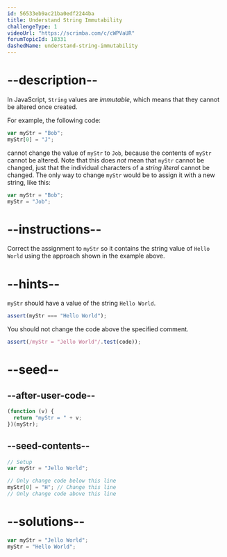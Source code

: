 ```yaml
---
id: 56533eb9ac21ba0edf2244ba
title: Understand String Immutability
challengeType: 1
videoUrl: "https://scrimba.com/c/cWPVaUR"
forumTopicId: 18331
dashedName: understand-string-immutability
---
```


# --description--

In JavaScript, `String` values are <dfn>immutable</dfn>, which means that they cannot be altered once created.

For example, the following code:

```js
var myStr = "Bob";
myStr[0] = "J";
```

cannot change the value of `myStr` to `Job`, because the contents of `myStr` cannot be altered. Note that this does _not_ mean that `myStr` cannot be changed, just that the individual characters of a <dfn>string literal</dfn> cannot be changed. The only way to change `myStr` would be to assign it with a new string, like this:

```js
var myStr = "Bob";
myStr = "Job";
```

# --instructions--

Correct the assignment to `myStr` so it contains the string value of `Hello World` using the approach shown in the example above.

# --hints--

`myStr` should have a value of the string `Hello World`.

```js
assert(myStr === "Hello World");
```

You should not change the code above the specified comment.

```js
assert(/myStr = "Jello World"/.test(code));
```

# --seed--

## --after-user-code--

```js
(function (v) {
  return "myStr = " + v;
})(myStr);
```

## --seed-contents--

```js
// Setup
var myStr = "Jello World";

// Only change code below this line
myStr[0] = "H"; // Change this line
// Only change code above this line
```

# --solutions--

```js
var myStr = "Jello World";
myStr = "Hello World";
```
